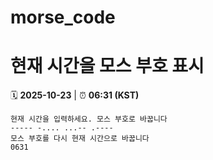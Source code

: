 # morse_code
# 현재 시간을 모스 부호 표시
<!-- MORSE_TIME_START -->
🗓️ **2025-10-23** | ⏰ **06:31 (KST)**

```
현재 시간을 입력하세요. 모스 부호로 바꿉니다
----- -.... ...-- .----
모스 부호를 다시 현재 시간으로 바꿉니다
0631
```
<!-- MORSE_TIME_END -->
